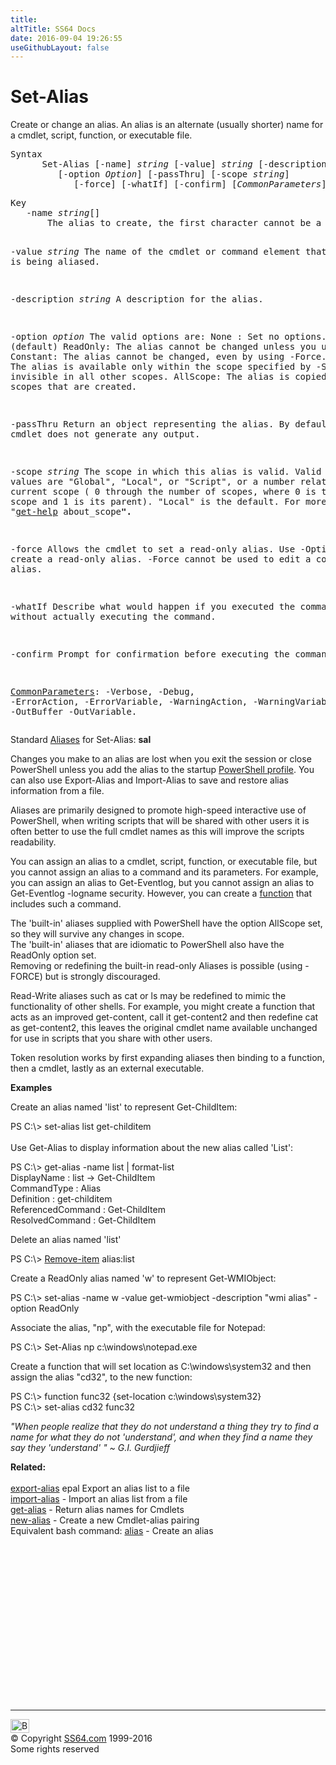 ```yaml
---
title:
altTitle: SS64 Docs
date: 2016-09-04 19:26:55
useGithubLayout: false
---
```

<!-- #BeginLibraryItem "/Library/head_ps.lbi" --><!-- #EndLibraryItem --><h1>Set-Alias</h1> 
<p>Create or change an alias. An alias is an alternate (usually shorter) name for a cmdlet, script, function, or executable file.</p>
<pre>Syntax
      Set-Alias [-name] <i>string</i> [-value] <i>string</i> [-description <i>string</i>] 
         [-option <i>Option</i>] [-passThru] [-scope <i>string</i>] 
            [-force] [-whatIf] [-confirm] [<i>CommonParameters</i>]</pre>
<pre>Key
   -name <i>string</i>[]
       The alias to create, the first character cannot be a number.
 
   -value <i>string</i>
       The name of the cmdlet or command element that is being aliased.

   -description <i>string</i>
       A description for the alias.

   -option <i>option</i>
       The valid options are: 
         None    : Set no options. (default) 
         ReadOnly: The alias cannot be changed unless you use -Force. 
         Constant: The alias cannot be changed, even by using -Force. 
         Private : The alias is available only within the scope specified by -Scope. 
                   It is invisible in all other scopes.
         AllScope: The alias is copied to any new scopes that are created.

   -passThru 
       Return an object representing the alias.
       By default, this cmdlet does not generate any output. 

   -scope <i>string</i>
       The scope in which this alias is valid. 
       Valid values are "Global", "Local", or "Script", or a number relative
       to the current scope ( 0 through the number of scopes, where 0 is the
       current scope and 1 is its parent). "Local" is the default.
       For more, type "<a href="get-help.html">get-help</a> about_scope<b>".</b>

   -force
       Allows the cmdlet to set a read-only alias.
       Use -Option to create a read-only alias.
       -Force cannot be used to edit a constant alias.
        
   -whatIf
       Describe what would happen if you executed the command without actually
       executing the command.
       
   -confirm
       Prompt for confirmation before executing the command.

   <a href="common.html">CommonParameters</a>:
       -Verbose, -Debug, -ErrorAction, -ErrorVariable, -WarningAction, -WarningVariable,
       -OutBuffer -OutVariable.</pre>
<p>Standard <a href="get-alias.html">Aliases</a> for Set-Alias:<span class="code"> <b>sal</b></span></p>
<p>Changes you make to an alias are lost when you exit the session or close  PowerShell unless you add the alias to the startup <a href="syntax-profile.html">PowerShell profile</a>.  You can also use  Export-Alias and Import-Alias to save and restore alias information from a file.</p>
<p>Aliases are primarily designed to promote high-speed interactive use of PowerShell, when writing scripts that will be shared with other users it is often better to use the full cmdlet names as this will improve the scripts readability.</p>
<p>You can assign an alias to a cmdlet, script, function, or executable file, but you cannot assign an alias to a command and its parameters. For example, you can assign an alias to <span class="code">Get-Eventlog</span>, but you cannot assign an alias to <span class="code">Get-Eventlog -logname security</span>. However, you can create a <a href="syntax-functions.html">function</a> that includes such a command.</p>
<p>The 'built-in' aliases supplied with PowerShell have the option <span class="code">AllScope</span> set, so they will survive any changes in scope.<br>
The 'built-in' aliases that are idiomatic to PowerShell also have the <span class="code">ReadOnly</span> option set.<br>
Removing or redefining the built-in read-only Aliases is possible (using <span class="code">-FORCE</span>) but  is strongly discouraged.</p>
<p>Read-Write aliases such as <span class="code">cat</span> or <span class="code">ls</span> may be redefined to  mimic the functionality of other shells.  For example, you might create a function that acts as an improved <span class="code">get-content</span>, call it <span class="code">get-content2</span> and then redefine <span class="code">cat</span> as <span class="code">get-content2</span>,  this leaves the original cmdlet name available  unchanged for use in scripts that you  share with other users.</p>
<p>Token resolution works by first expanding aliases then binding to a function, then a cmdlet, lastly as an external executable.</p>
<p><b>Examples</b></p>
<p>Create an alias named 'list' to represent Get-ChildItem:</p>
<p><span class="code">PS C:\&gt; set-alias list get-childitem</span><br>
<br>
Use Get-Alias to display  information about the new alias called 'List':</p>
<p class="code">PS C:\&gt; get-alias -name list | format-list<br>
DisplayName       : list -&gt; Get-ChildItem<br>
CommandType       : Alias<br>
Definition        : get-childitem<br>
ReferencedCommand : Get-ChildItem<br>
ResolvedCommand   : Get-ChildItem</p>
<p>Delete an alias named 'list'</p>
<p><span class="code">PS C:\&gt; <a href="remove-item.html">Remove-item</a> alias:list</span></p>
<p>Create a ReadOnly alias named 'w' to represent Get-WMIObject:</p>
<p class="code">PS C:\&gt; set-alias -name w -value get-wmiobject -description "wmi alias" -option ReadOnly</p>
<p>Associate the alias, "np", with the executable file for Notepad:</p>
<p class="code">PS C:\&gt; Set-Alias np c:\windows\notepad.exe</p>
<p>Create a function that will set location as C:\windows\system32 and then assign the alias "cd32", to the new function:</p>
<p class="code">PS C:\&gt; function func32 {set-location c:\windows\system32}<br>
PS C:\&gt; set-alias cd32 func32&nbsp;</p>
<p class="quote"><i>"When people realize that they do not understand a thing they try to find
a name for what they do not 'understand', and when they find a name they
say they 'understand' " ~ G.I. Gurdjieff</i></p>
<p><b>Related:</b><br>
  <br>
  <a href="export-alias.html">export-alias</a> epal Export an alias list to a file<br>
<a href="import-alias.html">import-alias</a> - Import an alias list from a file<br>
<a href="get-alias.html">get-alias</a> - Return alias names for Cmdlets<br>
<a href="new-alias.html">new-alias</a> - Create a new Cmdlet-alias pairing<br>
Equivalent bash command: <a href="../bash/alias.html">alias</a> - Create an alias</p><!-- #BeginLibraryItem "/Library/foot_ps.lbi" --><p>
<!-- PowerShell300 -->
<ins class="adsbygoogle" style="display:inline-block;width:300px;height:250px" data-ad-client="ca-pub-6140977852749469" data-ad-slot="6253539900"></ins>
<script>
(adsbygoogle = window.adsbygoogle || []).push({});
</script></p>
<hr>
<div id="bl" class="footer"><a href="set-alias.html#"><img src="../images/top.png" width="30" height="22" alt="Back to the Top"></a></div>
<div id="br" class="footer, tagline">© Copyright <a href="../index.html">SS64.com</a> 1999-2016<br>
Some rights reserved</div><!-- #EndLibraryItem -->

